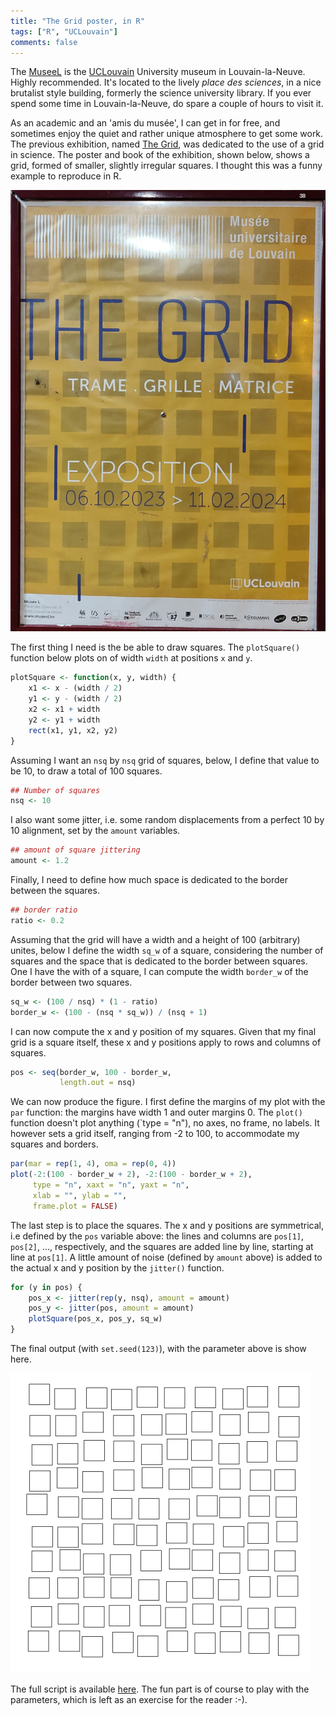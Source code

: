 ```yaml
---
title: "The Grid poster, in R"
tags: ["R", "UCLouvain"]
comments: false
---
```


The [MuseeL](https://museel.be/) is the
[UCLouvain](https://uclouvain.be/) University museum in
Louvain-la-Neuve. Highly recommended. It's located to the lively
*place des sciences*, in a nice brutalist style building, formerly the
science university library. If you ever spend some time in
Louvain-la-Neuve, do spare a couple of hours to visit it.


As an academic and an 'amis du musée', I can get in for free, and
sometimes enjoy the quiet and rather unique atmosphere to get some
work. The previous exhibition, named [The
Grid](https://museel.be/fr/evenement/visite-guidee/decouvrir-lexposition-grid-0),
was dedicated to the use of a grid in science. The poster and book of
the exhibition, shown below, shows a grid, formed of smaller, slightly
irregular squares. I thought this was a funny example to reproduce in
R.

![The Grid poster](/images/grid-poster.jpg)

The first thing I need is the be able to draw squares. The
`plotSquare()` function below plots on of width `width` at positions
`x` and `y`.

```r
plotSquare <- function(x, y, width) {
    x1 <- x - (width / 2)
    y1 <- y - (width / 2)
    x2 <- x1 + width
    y2 <- y1 + width
    rect(x1, y1, x2, y2)
}
```

Assuming I want an `nsq` by `nsq` grid of squares, below, I define
that value to be 10, to draw a total of 100 squares.

```r
## Number of squares
nsq <- 10
```

I also want some jitter, i.e. some random displacements from a perfect
10 by 10 alignment, set by the `amount` variables.


```r
## amount of square jittering
amount <- 1.2
```

Finally, I need to define how much space is dedicated to the border
between the squares.

```r
## border ratio
ratio <- 0.2
```

Assuming that the grid will have a width and a height of 100
(arbitrary) unites, below I define the width `sq_w` of a square,
considering the number of squares and the space that is dedicated to
the border between squares. One I have the with of a square, I can
compute the width `border_w` of the border between two squares.

```r
sq_w <- (100 / nsq) * (1 - ratio)
border_w <- (100 - (nsq * sq_w)) / (nsq + 1)
```

I can now compute the x and y position of my squares. Given that my
final grid is a square itself, these x and y positions apply to rows
and columns of squares.

```r
pos <- seq(border_w, 100 - border_w,
           length.out = nsq)
```

We can now produce the figure. I first define the margins of my plot
with the `par` function: the margins have width 1 and outer
margins 0. The `plot()` function doesn't plot anything (`type = "n"),
no axes, no frame, no labels. It however sets a grid itself, ranging
from -2 to 100, to accommodate my squares and borders.

```r
par(mar = rep(1, 4), oma = rep(0, 4))
plot(-2:(100 - border_w + 2), -2:(100 - border_w + 2),
     type = "n", xaxt = "n", yaxt = "n",
     xlab = "", ylab = "",
     frame.plot = FALSE)
```

The last step is to place the squares. The x and y positions are
symmetrical, i.e defined by the `pos` variable above: the lines and
columns are `pos[1]`, `pos[2]`, ..., respectively, and the squares are
added line by line, starting at line at `pos[1]`. A little amount of
noise (defined by `amount` above) is added to the actual x and y
position by the `jitter()` function.

```r
for (y in pos) {
    pos_x <- jitter(rep(y, nsq), amount = amount)
    pos_y <- jitter(pos, amount = amount)
    plotSquare(pos_x, pos_y, sq_w)
}
```

The final output (with `set.seed(123)`), with the parameter above is
show here.

![The R Grid](/images/grid123.png)

The full script is available
[here](https://gist.github.com/lgatto/4fa4b3a8a6668a6b755b47da40d8ca81). The
fun part is of course to play with the parameters, which is left as an
exercise for the reader :-).
